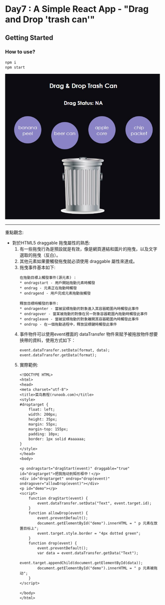 # Day7 : A Simple React App - "Drag and Drop 'trash can'"
## Getting Started

### How to use?
```
npm i
npm start
```
![finish1](./src/img/finish.jpg)

---
重點觀念:
* 對於HTML5 draggable 拖曳屬性的熟悉:
    1. 有一些拖曳行為是預設就是有效，像是網頁連結和圖片的拖曳，以及文字選取的拖曳（反白）。
    2. 其他元素如果要觸發拖曳就必須使用 draggable 屬性來達成。
    3. 拖曳事件基本如下:
        ```
        在拖動目標上觸發事件(源元素) :
        * ondragstart - 用戶開始拖動元素時觸發
        * ondrag - 元素正在拖動時觸發
        * ondragend - 用戶完成元素拖動後觸發

        釋放目標時觸發的事件:
        * ondragenter - 當被鼠標拖動的對象進入其容器範圍內時觸發此事件
        * ondragover - 當某被拖動的對像在另一對象容器範圍內拖動時觸發此事件
        * ondragleave - 當被鼠標拖動的對象離開其容器範圍內時觸發此事件
        * ondrop - 在一個拖動過程中，釋放鼠標鍵時觸發此事件
        ```
    4. 事件物件可以使用event裡面的 dataTransfer 物件來賦予被拖放物件想要挾帶的資料，使用方式如下：
        ```
        event.dataTransfer.setData(format, data); 
        event.dataTransfer.getData(format); 
        ```
    5. 實際範例:
        ```
        <!DOCTYPE HTML>
        <html>
        <head>
        <meta charset="utf-8">
        <title>菜鸟教程(runoob.com)</title>
        <style>
        #droptarget {
            float: left; 
            width: 200px; 
            height: 35px;
            margin: 55px;
            margin-top: 155px;
            padding: 10px;
            border: 1px solid #aaaaaa;
        }
        </style>
        </head>
        <body>

        <p ondragstart="dragStart(event)" draggable="true" id="dragtarget">把我拖动到矩形框中！</p>
        <div id="droptarget" ondrop="drop(event)" ondragover="allowDrop(event)"></div>
        <p id="demo"></p>
        <script>
            function dragStart(event) {
                event.dataTransfer.setData("Text", event.target.id);
            }
            function allowDrop(event) {
                event.preventDefault();
                document.getElementById("demo").innerHTML = " p 元素在放置目标上";
                event.target.style.border = "4px dotted green";
            }
            function drop(event) {
                event.preventDefault();
                var data = event.dataTransfer.getData("Text");
                event.target.appendChild(document.getElementById(data));
                document.getElementById("demo").innerHTML = " p 元素被拖动";
            }
        </script>

        </body>
        </html>
        ```
